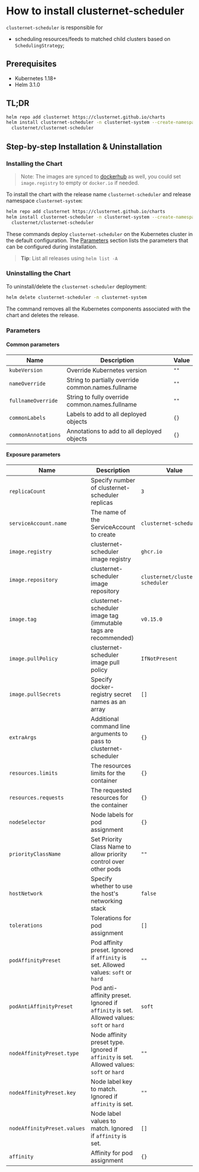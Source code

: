 # How to install clusternet-scheduler

`clusternet-scheduler` is responsible for

- scheduling resources/feeds to matched child clusters based on `SchedulingStrategy`;

## Prerequisites

- Kubernetes 1.18+
- Helm 3.1.0

## TL;DR

```bash
helm repo add clusternet https://clusternet.github.io/charts
helm install clusternet-scheduler -n clusternet-system --create-namespace \
  clusternet/clusternet-scheduler
```

## Step-by-step Installation & Uninstallation

### Installing the Chart

> Note:
> The images are synced to [dockerhub](https://hub.docker.com/u/clusternet) as well,
> you could set `image.registry` to empty or `docker.io` if needed.

To install the chart with the release name `clusternet-scheduler` and release namespace `clusternet-system`:

```bash
helm repo add clusternet https://clusternet.github.io/charts
helm install clusternet-scheduler -n clusternet-system --create-namespace \
  clusternet/clusternet-scheduler
```

These commands deploy `clusternet-scheduler` on the Kubernetes cluster in the default configuration.
The [Parameters](#parameters) section lists the parameters that can be configured during installation.

> **Tip**: List all releases using `helm list -A`

### Uninstalling the Chart

To uninstall/delete the `clusternet-scheduler` deployment:

```bash
helm delete clusternet-scheduler -n clusternet-system
```

The command removes all the Kubernetes components associated with the chart and deletes the release.

### Parameters

#### Common parameters

| Name                | Description                                        | Value |
| ------------------- | -------------------------------------------------- | ----- |
| `kubeVersion`       | Override Kubernetes version                        | `""`  |
| `nameOverride`      | String to partially override common.names.fullname | `""`  |
| `fullnameOverride`  | String to fully override common.names.fullname     | `""`  |
| `commonLabels`      | Labels to add to all deployed objects              | `{}`  |
| `commonAnnotations` | Annotations to add to all deployed objects         | `{}`  |

#### Exposure parameters

| Name                        | Description                                                                               | Value                             |
| --------------------------- | ----------------------------------------------------------------------------------------- |-----------------------------------|
| `replicaCount`              | Specify number of clusternet-scheduler replicas                                           | `3`                               |
| `serviceAccount.name`       | The name of the ServiceAccount to create                                                  | `clusternet-scheduler`            |
| `image.registry`            | clusternet-scheduler image registry                                                       | `ghcr.io`                         |
| `image.repository`          | clusternet-scheduler image repository                                                     | `clusternet/clusternet-scheduler` |
| `image.tag`                 | clusternet-scheduler image tag (immutable tags are recommended)                           | `v0.15.0`                         |
| `image.pullPolicy`          | clusternet-scheduler image pull policy                                                    | `IfNotPresent`                    |
| `image.pullSecrets`         | Specify docker-registry secret names as an array                                          | `[]`                              |
| `extraArgs`                 | Additional command line arguments to pass to clusternet-scheduler                         | `{}`                              |
| `resources.limits`          | The resources limits for the container                                                    | `{}`                              |
| `resources.requests`        | The requested resources for the container                                                 | `{}`                              |
| `nodeSelector`              | Node labels for pod assignment                                                            | `{}`                              |
| `priorityClassName`         | Set Priority Class Name to allow priority control over other pods                         | `""`                              |
| `hostNetwork`               | Specify whether to use the host's networking stack                                        | `false`                           |
| `tolerations`               | Tolerations for pod assignment                                                            | `[]`                              |
| `podAffinityPreset`         | Pod affinity preset. Ignored if `affinity` is set. Allowed values: `soft` or `hard`       | `""`                              |
| `podAntiAffinityPreset`     | Pod anti-affinity preset. Ignored if `affinity` is set. Allowed values: `soft` or `hard`  | `soft`                            |
| `nodeAffinityPreset.type`   | Node affinity preset type. Ignored if `affinity` is set. Allowed values: `soft` or `hard` | `""`                              |
| `nodeAffinityPreset.key`    | Node label key to match. Ignored if `affinity` is set.                                    | `""`                              |
| `nodeAffinityPreset.values` | Node label values to match. Ignored if `affinity` is set.                                 | `[]`                              |
| `affinity`                  | Affinity for pod assignment                                                               | `{}`                              |
